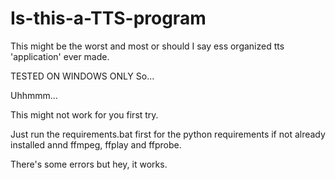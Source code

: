 # Is-this-a-TTS-program
This might be the worst and most or should I say ess organized tts 'application' ever made.

TESTED ON WINDOWS ONLY
So...

Uhhmmm...

This might not work for you first try.

Just run the requirements.bat first for the python requirements if not already installed annd ffmpeg, ffplay and ffprobe.

There's some errors but hey, it works.
